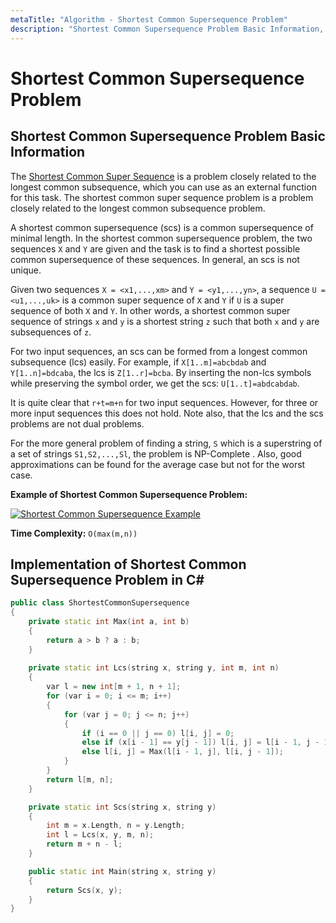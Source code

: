 ```yaml
---
metaTitle: "Algorithm - Shortest Common Supersequence Problem"
description: "Shortest Common Supersequence Problem Basic Information, Implementation of Shortest Common Supersequence Problem in C#"
---
```


# Shortest Common Supersequence Problem



## Shortest Common Supersequence Problem Basic Information


The [Shortest Common Super Sequence](https://en.wikipedia.org/wiki/Shortest_common_supersequence_problem) is a problem closely related to the longest common subsequence, which you can use as an external function for this task. The shortest common super sequence problem is a problem closely related to the longest common subsequence problem.

A shortest common supersequence (scs) is a common supersequence of minimal length. In the shortest common supersequence problem, the two sequences `X` and `Y` are given and the task is to find a shortest possible common supersequence of these sequences. In general, an scs is not unique.

Given two sequences `X = <x1,...,xm>` and `Y = <y1,...,yn>`, a sequence `U = <u1,...,uk>` is a common super sequence of `X` and `Y` if `U` is a super sequence of both `X` and `Y`. In other words, a shortest common super sequence of strings `x` and `y` is a shortest string `z` such that both `x` and `y` are subsequences of `z`.

For two input sequences, an scs can be formed from a longest common subsequence (lcs) easily. For example, if `X[1..m]=abcbdab` and `Y[1..n]=bdcaba`, the lcs is `Z[1..r]=bcba`. By inserting the non-lcs symbols while preserving the symbol order, we get the scs: `U[1..t]=abdcabdab`.

It is quite clear that `r+t=m+n` for two input sequences. However, for three or more input sequences this does not hold. Note also, that the lcs and the scs problems are not dual problems.

For the more general problem of finding a string, `S` which is a superstring of a set of strings `S1,S2,...,Sl`, the problem is NP-Complete . Also, good approximations can be found for the average case but not for the worst case.

**Example of Shortest Common Supersequence Problem:**

[<img src="https://i.stack.imgur.com/9i38E.jpg" alt="Shortest Common Supersequence Example" />](https://i.stack.imgur.com/9i38E.jpg)

**Time Complexity:** `O(max(m,n))`



## Implementation of Shortest Common Supersequence Problem in C#


```cpp
public class ShortestCommonSupersequence
{
    private static int Max(int a, int b)
    {
        return a > b ? a : b;
    }
    
    private static int Lcs(string x, string y, int m, int n)
    {
        var l = new int[m + 1, n + 1];
        for (var i = 0; i <= m; i++)
        {
            for (var j = 0; j <= n; j++)
            {
                if (i == 0 || j == 0) l[i, j] = 0;
                else if (x[i - 1] == y[j - 1]) l[i, j] = l[i - 1, j - 1] + 1;
                else l[i, j] = Max(l[i - 1, j], l[i, j - 1]);
            }
        }
        return l[m, n];
    }

    private static int Scs(string x, string y)
    {
        int m = x.Length, n = y.Length;
        int l = Lcs(x, y, m, n);
        return m + n - l;
    }

    public static int Main(string x, string y)
    {
        return Scs(x, y);
    }
}

```

